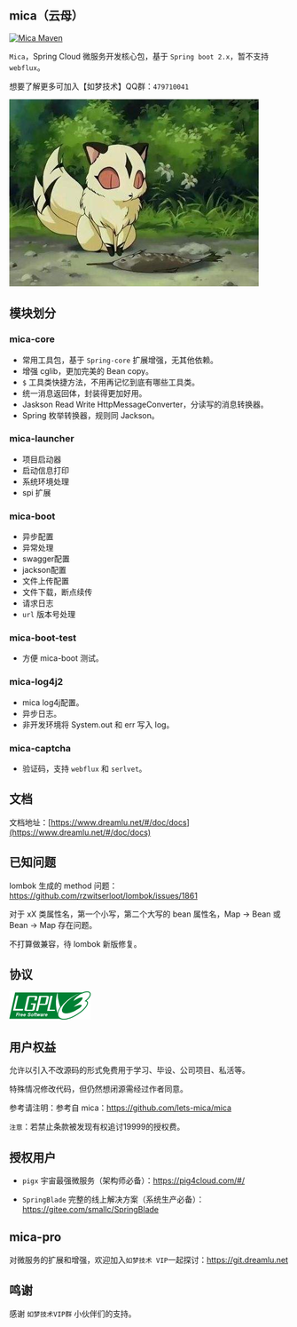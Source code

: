 ## mica（云母）
[![Mica Maven](https://img.shields.io/maven-central/v/net.dreamlu/mica-bom.svg?style=flat-square)](https://mvnrepository.com/artifact/net.dreamlu/mica-bom)

`Mica`，Spring Cloud 微服务开发核心包，基于 `Spring boot 2.x`，暂不支持 `webflux`。

想要了解更多可加入【如梦技术】QQ群：`479710041`

![犬夜叉-云母](docs/img/mica-001.jpeg)

## 模块划分
### mica-core
- 常用工具包，基于 `Spring-core` 扩展增强，无其他依赖。
- 增强 cglib，更加完美的 Bean copy。
- `$` 工具类快捷方法，不用再记忆到底有哪些工具类。
- 统一消息返回体，封装得更加好用。
- Jaskson Read Write HttpMessageConverter，分读写的消息转换器。
- Spring 枚举转换器，规则同 Jackson。

### mica-launcher
- 项目启动器
- 启动信息打印
- 系统环境处理
- spi 扩展

### mica-boot
- 异步配置
- 异常处理
- swagger配置
- jackson配置
- 文件上传配置
- 文件下载，断点续传
- 请求日志
- `url` 版本号处理

### mica-boot-test
- 方便 mica-boot 测试。

### mica-log4j2
- mica log4j配置。
- 异步日志。
- 非开发环境将 System.out 和 err 写入 log。

### mica-captcha
- 验证码，支持 `webflux` 和 `serlvet`。

## 文档
文档地址：[https://www.dreamlu.net/#/doc/docs](https://www.dreamlu.net/#/doc/docs)

## 已知问题
lombok 生成的 method 问题：https://github.com/rzwitserloot/lombok/issues/1861

对于 xX 类属性名，第一个小写，第二个大写的 bean 属性名，Map -> Bean 或 Bean -> Map 存在问题。

不打算做兼容，待 lombok 新版修复。

## 协议
![LGPL v3](docs/img/lgplv3-147x51.png) 

## 用户权益
允许以引入不改源码的形式免费用于学习、毕设、公司项目、私活等。

特殊情况修改代码，但仍然想闭源需经过作者同意。

参考请注明：参考自 mica：https://github.com/lets-mica/mica

`注意`：若禁止条款被发现有权追讨19999的授权费。

## 授权用户
- `pigx` 宇宙最强微服务（架构师必备）：https://pig4cloud.com/#/

- `SpringBlade` 完整的线上解决方案（系统生产必备）：https://gitee.com/smallc/SpringBlade

## mica-pro
对微服务的扩展和增强，欢迎加入`如梦技术 VIP`一起探讨：https://git.dreamlu.net

## 鸣谢
感谢 `如梦技术VIP群` 小伙伴们的支持。
